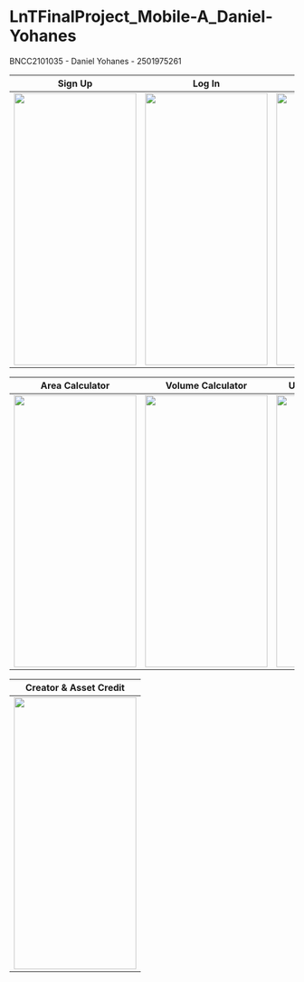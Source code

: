 # LnTFinalProject_Mobile-A_Daniel-Yohanes
BNCC2101035 - Daniel Yohanes - 2501975261



Sign Up                    |  Log In                   |  Counter                  | 
:-------------------------:|:-------------------------:|:-------------------------:|
<img src=https://user-images.githubusercontent.com/55547834/167707391-86a7d954-1c33-4f05-bfba-1dfcd9747a67.gif width="216" height="480"/> | <img src=https://user-images.githubusercontent.com/55547834/167707376-da6931e2-6cbd-409c-b4fb-0e084570b2be.gif width="216" height="480"/> | <img src=https://user-images.githubusercontent.com/55547834/167707355-76b65e08-0166-4aa9-9cd4-5c8179df1b7c.gif width="216" height="480"/> 

|  Area Calculator          |Volume Calculator          |  User Profile & Log Out   |
|:-------------------------:|:-------------------------:|:-------------------------:|
<img src="https://user-images.githubusercontent.com/55547834/167706315-43b4113c-6f64-413a-97b3-dac67e71cd06.gif" width="216" height="480"/> | <img src=https://user-images.githubusercontent.com/55547834/167707399-c506f14c-f8c0-476c-93a0-e7225e2c8a78.gif width="216" height="480"/> | <img src="https://user-images.githubusercontent.com/55547834/167707386-d55edacf-89f8-4b63-857e-ebae01c92c81.gif" width="216" height="480"/> 

|  Creator & Asset Credit  |
|:-------------------------:
<img src=https://user-images.githubusercontent.com/55547834/167707364-bdde5fe9-6189-4123-a81a-abf2b7d6ac98.gif width="216" height="480"/> | 
